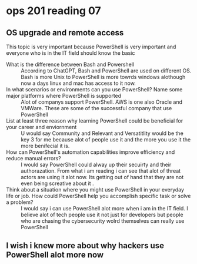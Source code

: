 # ops 201 reading 07
## OS upgrade and remote access
This topic is very important because PowerShell is very important and everyone who is in the IT field should know the basic
<dl>
  <dt>What is the difference between Bash and Powershell</dt>
  <dd>According to ChatGPT, Bash and PowerShell are used on different OS. Bash is more Unix to PowerShell is more towrds windows alothough now a days linux and mac has access to it now.</dd>

  <dt>In what scenarios or environments can you use PowerShell? Name some major platforms where PowerShell is supported</dt>
  <dd>Alot of companys support PowerShell. AWS is one also Oracle and VMWare. These are some of the successful company that use PowerShell</dd>

  <dt>List at least three reason why learning PowerShell could be beneficial for your career and enviornment</dt>
  <dd>U would say Community and Relevant and Versatitlity would be the key 3 for me because alot of people use it and the more you use it the more benifecial it is.</dd>

  <dt>How can PowerShell's automation capabilities improve efficiency and reduce manual errors?</dt>
  <dd>I would say PowerShell could alway up their secuirty and their authorazation. From what i am reading i can see that alot of threat actors are using it alot now. Its getting out of hand that they are not even being screative about it .</dd>

  <dt>Think about a situation where you might use PowerShell in your everyday life or job. How could PowerShell help you accomplish specific task or solve a problem?</dt>
  <dd>I would say i can use PowerShell alot more when i am in the IT field. I believe alot of tech people use it not just for developers but people who are chasing the cybersecurity wolrd themselves can really use PowerShell </dd>
</dl>

## I wish i knew more about why hackers use PowerShell alot more now 